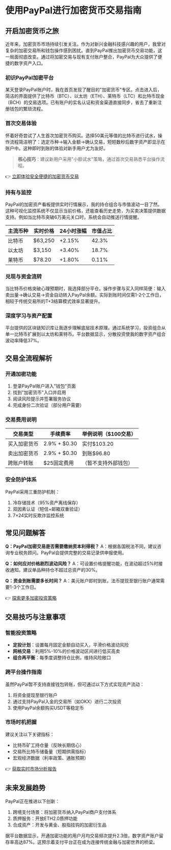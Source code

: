 # 使用PayPal进行加密货币交易指南

## 开启加密货币之旅

近年来，加密货币市场持续引发关注。作为对新兴金融科技感兴趣的用户，我曾对复杂的加密交易所和钱包操作感到困扰。直到PayPal推出加密货币交易功能，这一局面彻底改变。通过将加密交易与现有支付账户整合，PayPal为大众提供了便捷的数字资产入口。

### 初识PayPal加密平台

某天登录PayPal账户时，我在首页发现了醒目的"加密货币"专区。点击进入后，简洁的界面提供了比特币（BTC）、以太坊（ETH）、莱特币（LTC）和比特币现金（BCH）的交易选项。已有账户的实名认证和资金渠道直接同步，省去了重新注册钱包的繁琐流程。

### 首次交易体验

怀着好奇尝试了人生首次加密货币购买。选择50美元等值的比特币进行试水，操作流程简洁明了：选定币种→输入金额→确认交易，短短数秒后数字资产即显示在账户中。这种即时到账的体验对新手用户尤为友好。

> **核心技巧**：建议新用户采用"小额试水"策略，通过首次交易熟悉平台操作流程。

👉 [立即体验安全便捷的加密货币交易](https://bit.ly/okx_welcome)

### 持有与监控

PayPal的加密资产看板提供实时行情展示，我的持仓组合与市值波动一目了然。这种可视化监控系统不仅显示当前价格，还能查看历史走势，为买卖决策提供数据支持。例如当比特币突破6万美元关口时，系统会自动推送行情提醒。

| 主流币种 | 实时价格 | 24小时涨幅 | 市值占比 |
|---------|---------|------------|----------|
| 比特币   | $63,250 | +2.15%     | 42.3%    |
| 以太坊   | $3,150  | +3.40%     | 18.7%    |
| 莱特币   | $78.20  | +1.80%     | 0.11%    |

### 兑现与资金流转

当比特币价格突破心理预期时，我选择部分平仓。操作步骤与买入同样简便：输入卖出量→确认交易→资金自动转入PayPal余额。实际到账时间仅需1-2个工作日，相较于传统交易所的T+3结算模式效率显著提升。

### 深度学习与资产配置

平台提供的区块链知识库让我逐步理解底层技术原理。通过系统学习，投资组合从单一比特币扩展到以太坊和莱特币。平台数据显示，分散投资使我的数字资产组合波动率降低37%。

## 交易全流程解析

### 开通加密功能

1. 登录PayPal账户进入"钱包"页面
2. 找到"加密货币"入口并启用
3. 阅读风险提示并签署服务协议
4. 完成身份二次验证（部分用户需要）

### 交易费用说明

| 交易类型 | 手续费率 | 举例说明（$100交易） |
|---------|---------|---------------------|
| 买入加密货币 | 2.9% + $0.30 | 实付$103.20          |
| 卖出加密货币 | 2.9% + $0.30 | 到账$96.80           |
| 跨账户转账 | $25固定费用 | （暂不支持外部钱包） |

### 安全防护体系

PayPal采用三重防护机制：
1. 冷存储技术（95%资产离线保存）
2. 双因素认证（短信+邮箱双重验证）
3. 7×24实时反欺诈监控系统

## 常见问题解答

**Q：PayPal加密交易是否需要缴纳资本利得税？**
A：根据各国税法不同，建议咨询专业税务顾问。PayPal会提供完整的交易记录供申报使用。

**Q：如何应对价格剧烈波动风险？**
A：可设置价格提醒功能，在波动超过5%时接收通知。建议单品种持仓不超过总资产的30%。

**Q：资金到账需要多长时间？**
A：美元账户即时到账，法币提现至银行账户通常需要1-3个工作日。

👉 [探索更多加密投资策略](https://bit.ly/okx_welcome)

## 交易技巧与注意事项

### 智能投资策略

- **定投计划**：设置每月固定金额自动买入，平滑价格波动风险
- **网格交易**：利用5%-10%的价格波动区间进行低买高卖
- **组合再平衡**：每季度调整持仓比例，维持风险敞口

### 跨平台操作指南

虽然PayPal暂不支持直接钱包转账，但可通过以下方式实现资产流动：
1. 将资金提现至银行账户
2. 通过支持PayPal入金的交易所（如OKX）进行二次投资
3. 使用PayPal余额购买USDT等稳定币

### 市场时机把握

建议关注以下关键指标：
- 比特币矿工持仓量（反映长期信心）
- 交易所比特币储备量（短期供需指标）
- 宏观经济数据（利率政策、通胀预期）

👉 [获取实时市场分析报告](https://bit.ly/okx_welcome)

## 未来发展趋势

PayPal正在推进以下创新：
1. 跨境支付场景：将加密货币纳入PayPal商户支付体系
2. 质押服务：开放ETH2.0质押功能
3. 合成资产：开发与黄金、股指挂钩的加密衍生品

据平台数据显示，开通加密功能的用户月均交易频次提升2.3倍，数字资产账户留存率高达87%。这预示着支付平台正在成为连接传统金融与加密世界的桥梁。